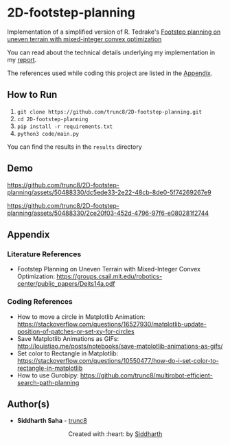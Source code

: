# 2D-footstep-planning
Implementation of a simplified version of R. Tedrake's [Footstep planning on uneven terrain with mixed-integer convex optimization](https://ieeexplore.ieee.org/document/7041373)

You can read about the technical details underlying my implementation in my [report](report.pdf).

The references used while coding this project are listed in the [Appendix](#appendix).


## How to Run
1. `git clone https://github.com/trunc8/2D-footstep-planning.git`
1. `cd 2D-footstep-planning`
1. `pip install -r requirements.txt`
1. `python3 code/main.py`

You can find the results in the `results` directory


## Demo
https://github.com/trunc8/2D-footstep-planning/assets/50488330/dc5ede33-2e22-48cb-8de0-5f74269267e9

https://github.com/trunc8/2D-footstep-planning/assets/50488330/2ce20f03-452d-4796-97f6-e080281f2744


## Appendix
### Literature References
- Footstep Planning on Uneven Terrain with Mixed-Integer Convex Optimization:
  https://groups.csail.mit.edu/robotics-center/public_papers/Deits14a.pdf

### Coding References
- How to move a circle in Matplotlib Animation:
  https://stackoverflow.com/questions/16527930/matplotlib-update-position-of-patches-or-set-xy-for-circles
- Save Matplotlib Animations as GIFs:
  http://louistiao.me/posts/notebooks/save-matplotlib-animations-as-gifs/
- Set color to Rectangle in Matplotlib:
  https://stackoverflow.com/questions/10550477/how-do-i-set-color-to-rectangle-in-matplotlib
- How to use Gurobipy:
  https://github.com/trunc8/multirobot-efficient-search-path-planning


## Author(s)

* **Siddharth Saha** - [trunc8](https://github.com/trunc8)

<p align='center'>Created with :heart: by <a href="https://www.linkedin.com/in/sahasiddharth611/">Siddharth</a></p>

